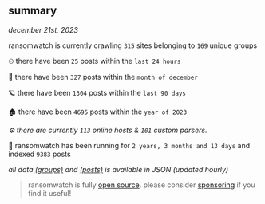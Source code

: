 
## summary
_december 21st, 2023_

ransomwatch is currently crawling `315` sites belonging to `169` unique groups

⏲ there have been `25` posts within the `last 24 hours`

🦈 there have been `327` posts within the `month of december`

🪐 there have been `1304` posts within the `last 90 days`

🏚 there have been `4695` posts within the `year of 2023`

_⚙️ there are currently `113` online hosts & `101` custom parsers._

🦕 ransomwatch has been running for `2 years, 3 months and 13 days` and indexed `9383` posts

_all data  [(groups)](http://ransomwhat.telemetry.ltd/groups) and [(posts)](http://ransomwhat.telemetry.ltd/posts) is available in JSON (updated hourly)_

> ransomwatch is fully [open source](https://github.com/joshhighet/ransomwatch#ransomwatch--). please consider [sponsoring](https://github.com/sponsors/joshhighet) if you find it useful!
